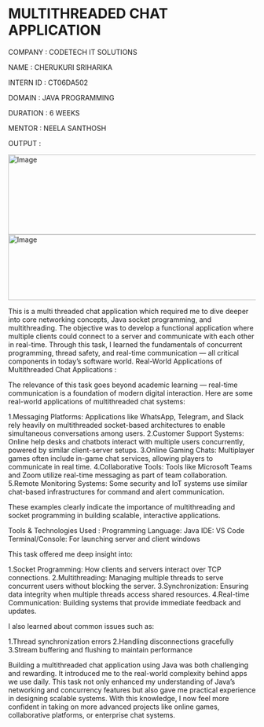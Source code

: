 # MULTITHREADED CHAT APPLICATION

COMPANY : CODETECH IT SOLUTIONS

NAME : CHERUKURI SRIHARIKA

INTERN ID : CT06DA502

DOMAIN : JAVA PROGRAMMING 

DURATION : 6 WEEKS

MENTOR : NEELA SANTHOSH

OUTPUT : 


<img width="824" height="163" alt="Image" src="https://github.com/user-attachments/assets/314dd43c-3e37-4002-9a47-c3c626afd2ea" />

<img width="712" height="134" alt="Image" src="https://github.com/user-attachments/assets/c80c56c5-0e61-4222-bce6-7913aaff7a9a" />

This is a multi threaded chat application which required me to dive deeper into core networking concepts, Java socket programming, and multithreading. The objective was to develop a functional application where multiple clients could connect to a server and communicate with each other in real-time. Through this task, I learned the fundamentals of concurrent programming, thread safety, and real-time communication — all critical components in today’s software world.
Real-World Applications of Multithreaded Chat Applications :

The relevance of this task goes beyond academic learning — real-time communication is a foundation of modern digital interaction. Here are some real-world applications of multithreaded chat systems:

1.Messaging Platforms: Applications like WhatsApp, Telegram, and Slack rely heavily on multithreaded socket-based architectures to enable simultaneous conversations among users.
2.Customer Support Systems: Online help desks and chatbots interact with multiple users concurrently, powered by similar client-server setups.
3.Online Gaming Chats: Multiplayer games often include in-game chat services, allowing players to communicate in real time.
4.Collaborative Tools: Tools like Microsoft Teams and Zoom utilize real-time messaging as part of team collaboration.
5.Remote Monitoring Systems: Some security and IoT systems use similar chat-based infrastructures for command and alert communication.

These examples clearly indicate the importance of multithreading and socket programming in building scalable, interactive applications.

 Tools & Technologies Used :
  Programming Language: Java
  IDE: VS Code
  Terminal/Console: For launching server and client windows
  
This task offered me deep insight into:

1.Socket Programming: How clients and servers interact over TCP connections.
2.Multithreading: Managing multiple threads to serve concurrent users without blocking the server.
3.Synchronization: Ensuring data integrity when multiple threads access shared resources.
4.Real-time Communication: Building systems that provide immediate feedback and updates.

I also learned about common issues such as:

1.Thread synchronization errors
2.Handling disconnections gracefully
3.Stream buffering and flushing to maintain performance

Building a multithreaded chat application using Java was both challenging and rewarding. It introduced me to the real-world complexity behind apps we use daily. This task not only enhanced my understanding of Java’s networking and concurrency features but also gave me practical experience in designing scalable systems. With this knowledge, I now feel more confident in taking on more advanced projects like online games, collaborative platforms, or enterprise chat systems.
